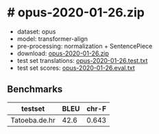 # # opus-2020-01-26.zip

* dataset: opus
* model: transformer-align
* pre-processing: normalization + SentencePiece
* download: [opus-2020-01-26.zip](https://object.pouta.csc.fi/OPUS-MT-models/de-hr/opus-2020-01-26.zip)
* test set translations: [opus-2020-01-26.test.txt](https://object.pouta.csc.fi/OPUS-MT-models/de-hr/opus-2020-01-26.test.txt)
* test set scores: [opus-2020-01-26.eval.txt](https://object.pouta.csc.fi/OPUS-MT-models/de-hr/opus-2020-01-26.eval.txt)

## Benchmarks

| testset               | BLEU  | chr-F |
|-----------------------|-------|-------|
| Tatoeba.de.hr 	| 42.6 	| 0.643 |

